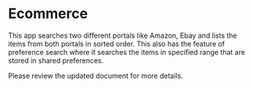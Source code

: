 
Ecommerce
=========

This app searches two different portals like Amazon, Ebay and lists the items from both portals in sorted order.
This also has the feature of preference search where it searches the items in specified range that are stored in shared preferences.

Please review the updated document for more details.
